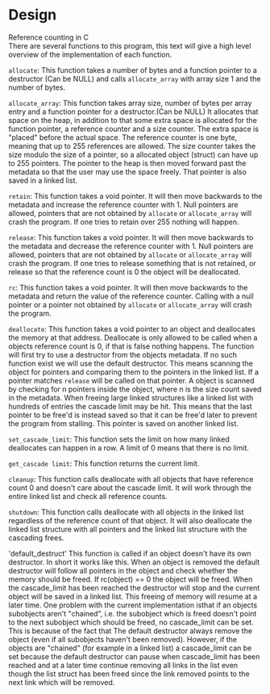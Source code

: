 # Design

Reference counting in C  
There are several functions to this program, this text will give a high level overview of the implementation of each function.

`allocate`: This function takes a number of bytes and a function pointer to a destructor (Can be NULL) and calls `allocate_array` with array size 1 and the number of bytes.  

`allocate_array`: This function takes array size, number of bytes per array entry and a function pointer for a destructor.(Can be NULL) It allocates that space on the heap, in addition to that some extra space is allocated for the function pointer, a reference counter and a size counter. The extra space is "placed" before the actual space. The reference counter is one byte, meaning that up to 255 references are allowed. The size counter takes the size modulo the size of a pointer, so a allocated object (struct) can have up to 255 pointers. The pointer to the heap is then moved forward past the metadata so that the user may use the space freely. That pointer is also saved in a linked list.

`retain`: This function takes a void pointer. It will then move backwards to the metadata and increase the reference counter with 1. Null pointers are allowed, pointers that are not obtained by `allocate` or `allocate_array` will crash the program. If one tries to retain over 255 nothing will happen.  

`release`: This function takes a void pointer. It will then move backwards to the metadata and decrease the reference counter with 1. Null pointers are allowed, pointers that are not obtained by `allocate` or `allocate_array` will crash the program. If one tries to release something that is not retained, or release so that the reference count is 0 the object will be deallocated.  
  
`rc`: This function takes a void pointer. It will then move backwards to the metadata and return the value of the reference counter. Calling with a null pointer or a pointer not obtained by `allocate` or `allocate_array` will crash the program.

`deallocate`: This function takes a void pointer to an object and deallocates the memory at that address. Deallocate is only allowed to be called when a objects reference count is 0, if that is false nothing happens. The function will first try to use a destructor from the objects metadata. If no such function exist we will use the default destructor. This means scanning the object for pointers and comparing them to the pointers in the linked list. If a pointer matches `release` will be called on that pointer. A object is scanned by checking for n pointers inside the object, where n is the size count saved in the metadata. When freeing large linked structures like a linked list with hundreds of entries the cascade limit may be hit. This means that the last pointer to be free'd is instead saved so that it can be free'd later to prevent the program from stalling. This pointer is saved on another linked list.  

`set_cascade_limit`: This function sets the limit on how many linked deallocates can happen in a row. A limit of 0 means that there is no limit.  

`get_cascade limit`: This function returns the current limit.

`cleanup`: This function calls deallocate with all objects that have reference count 0 and doesn't care about the cascade limit. It will work through the entire linked list and check all reference counts.  

`shutdown`: This function calls deallocate with all objects in the linked list regardless of the reference count of that object. It will also deallocate the linked list structure with all pointers and the linked list structure with the cascading frees.

'default_destruct' This function is called if an object doesn't have its own destructor. In short it works like this. When an object is removed the default destructor will follow all pointers in the object and check whether the memory should be freed. If rc(object) == 0 the object will be freed. When the cascade_limit has been reached the destructor will stop and the current object will be saved in a linked list. This freeing of memory will resume at a later time. One problem with the current implementation isthat if an objects subobjects aren't "chained", i.e. the subobject which is freed doesn't point to the next subobject which should be freed, no cascade_limit can be set. This is because of the fact that The default destructor always remove the object (even if all subobjects haven't been removed). However, if the objects are "chained" (for example in a linked list) a cascade_limit can be set because the default destructor can pause when cascade_limit has been reached and at a later time continue removing all links in the list even though the list struct has been freed since the link removed points to the next link which will be removed.
